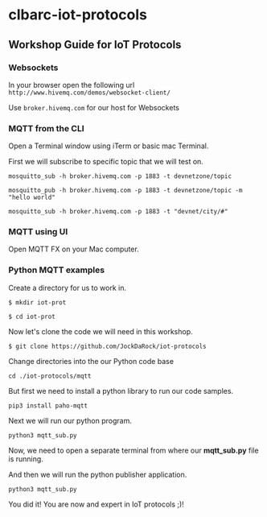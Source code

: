# clbarc-iot-protocols

## Workshop Guide for IoT Protocols

### Websockets

In your browser open the following url `http://www.hivemq.com/demos/websocket-client/`

Use `broker.hivemq.com` for our host for Websockets

### MQTT from the CLI

Open a Terminal window using iTerm or basic mac Terminal.

First we will subscribe to specific topic that we will test on.

`mosquitto_sub -h broker.hivemq.com -p 1883 -t devnetzone/topic`

`mosquitto_pub -h broker.hivemq.com -p 1883 -t devnetzone/topic -m "hello world"`

`mosquitto_sub -h broker.hivemq.com -p 1883 -t "devnet/city/#"`

### MQTT using UI

Open MQTT FX on your Mac computer.

### Python MQTT examples
Create a directory for us to work in.

`$ mkdir iot-prot`

`$ cd iot-prot`

Now let's clone the code we will need in this workshop.

`$ git clone https://github.com/JockDaRock/iot-protocols`

Change directories into the our Python code base

`cd ./iot-protocols/mqtt`

But first we need to install a python library to run our code samples.

`pip3 install paho-mqtt`

Next we will run our python program.

`python3 mqtt_sub.py`

Now, we need to open a separate terminal from where our **mqtt_sub.py** file is running.

And then we will run the python publisher application.

`python3 mqtt_sub.py`

You did it!  You are now and expert in IoT protocols ;)!





